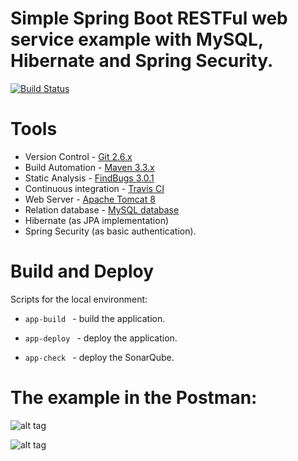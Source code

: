 # Simple Spring Boot RESTFul web service example with MySQL, Hibernate and Spring Security.

[![Build Status](https://travis-ci.org/OKaluzny/Spring-Boot-RESTFul-Web-Services-CRUD.svg?branch=master)](https://travis-ci.org/OKaluzny/Spring-Boot-RESTFul-Web-Services-CRUD)

# Tools

* Version Control - [Git 2.6.x](https://git-scm.com/)
* Build Automation - [Maven 3.3.x](https://maven.apache.org/)
* Static Analysis - [FindBugs 3.0.1](http://findbugs.sourceforge.net/)
* Continuous integration - [Travis CI](https://travis-ci.org)
* Web Server - [Apache Tomcat 8](http://tomcat.apache.org/)
* Relation database - [MySQL database](https://www.mysql.com/)
* Hibernate (as JPA implementation)
* Spring Security (as basic authentication).

# Build and Deploy

Scripts for the local environment:

* `app-build ` - build the application.

* `app-deploy ` - deploy the application.

* `app-check ` - deploy the SonarQube.

# The example in the Postman:

![alt tag](http://i.piccy.info/i9/6f4fab5a4515bc2487b1264b2c3d99ae/1477921963/48623/1085055/basic1.jpg)

![alt tag](http://i.piccy.info/i9/a228232e1f46a8e972a6210e89eea46c/1477921146/58237/1085055/basic.jpg)
